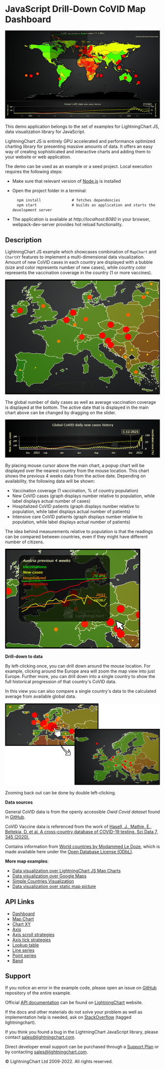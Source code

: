 # JavaScript Drill-Down CoVID Map Dashboard

![JavaScript Drill-Down CoVID Map Dashboard](covidDrillDownDashboard-darkGold.png)

This demo application belongs to the set of examples for LightningChart JS, data visualization library for JavaScript.

LightningChart JS is entirely GPU accelerated and performance optimized charting library for presenting massive amounts of data. It offers an easy way of creating sophisticated and interactive charts and adding them to your website or web application.

The demo can be used as an example or a seed project. Local execution requires the following steps:

-   Make sure that relevant version of [Node.js](https://nodejs.org/en/download/) is installed
-   Open the project folder in a terminal:

          npm install              # fetches dependencies
          npm start                # builds an application and starts the development server

-   The application is available at _http://localhost:8080_ in your browser, webpack-dev-server provides hot reload functionality.


## Description

LightningChart JS example which showcases combination of `MapChart` and `ChartXY` features to implement a multi-dimensional data visualization. Amount of new CoVID cases in each country are displayed with a bubble (size and color represents number of new cases), while country color represents the vaccination coverage in the country (1 or more vaccines).

[//]: # 'IMPORTANT: The assets will not show before README.md is built - relative path is different!'

![](./assets/pic1.png)

The global number of daily cases as well as average vaccination coverage is displayed at the bottom. The active date that is displayed in the main chart above can be changed by dragging on the slider.

[//]: # 'IMPORTANT: The assets will not show before README.md is built - relative path is different!'

![](./assets/pic2.png)

By placing mouse cursor above the main chart, a popup chart will be displayed over the nearest country from the mouse location. This chart shows the previous 4 weeks data from the active date. Depending on availability, the following data will be shown:

-   Vaccination coverage (1 vaccination, % of country population)
-   New CoVID cases (graph displays number relative to population, while label displays actual number of cases)
-   Hospitalized CoVID patients (graph displays number relative to population, while label displays actual number of patients)
-   Intensive care CoVID patients (graph displays number relative to population, while label displays actual number of patients)

The idea behind measurements relative to population is that the readings can be compared between countries, even if they might have different number of citizens.

[//]: # 'IMPORTANT: The assets will not show before README.md is built - relative path is different!'

![](./assets/pic3.png)

**Drill-down to data**

By left-clicking once, you can drill down around the mouse location. For example, clicking around the Europe area will zoom the map view into just Europe. Further more, you can drill down into a single country to show the full historical progression of that country's CoVID data.

In this view you can also compare a single country's data to the calculated average from available global data.

[//]: # 'IMPORTANT: The assets will not show before README.md is built - relative path is different!'

![](./assets/pic4.png)

Zooming back out can be done by double left-clicking.

**Data sources**

General CoVID data is from the openly accessible _Owid Covid dataset_ found in [GitHub](https://github.com/owid/covid-19-data/tree/master/public/data).

CoVID Vaccine data is referenced from the work of [Hasell, J., Mathie, E., Beltekia, D. et al. A cross-country database of COVID-19 testing. Sci Data 7, 345 (2020).](https://doi.org/10.1038/s41597-020-00688-8)

Contains information from [World countries by Modammed Le Doze](https://github.com/mledoze/countries), which is made available here under the [Open Database License (ODbL)](https://github.com/mledoze/countries/blob/master/LICENSE).

**More map examples**:

-   [Data visualization over LightningChart JS Map Charts](https://lightningchart.com/lightningchart-js-interactive-examples/examples/lcjs-example-1103-mapChartVizXY.html)
-   [Data visualization over Google Maps](https://blog.arction.com/easy-geospatial-data-visualization-with-lightningchart-js-and-google)
-   [Simple Countries Visualization](https://lightningchart.com/lightningchart-js-interactive-examples/examples/lcjs-example-1101-mapChartDynamicColor.html)
-   [Data visualization over static map picture](https://lightningchart.com/lightningchart-js-interactive-examples/examples/lcjs-example-1110-geoChartUsaTemperature.html)


## API Links

* [Dashboard]
* [Map Chart]
* [Chart XY]
* [Axis]
* [Axis scroll strategies]
* [Axis tick strategies]
* [Lookup table]
* [Line series]
* [Point series]
* [Band]


## Support

If you notice an error in the example code, please open an issue on [GitHub][0] repository of the entire example.

Official [API documentation][1] can be found on [LightningChart][2] website.

If the docs and other materials do not solve your problem as well as implementation help is needed, ask on [StackOverflow][3] (tagged lightningchart).

If you think you found a bug in the LightningChart JavaScript library, please contact sales@lightningchart.com.

Direct developer email support can be purchased through a [Support Plan][4] or by contacting sales@lightningchart.com.

[0]: https://github.com/Arction/
[1]: https://lightningchart.com/lightningchart-js-api-documentation/
[2]: https://lightningchart.com
[3]: https://stackoverflow.com/questions/tagged/lightningchart
[4]: https://lightningchart.com/support-services/

© LightningChart Ltd 2009-2022. All rights reserved.


[Dashboard]: https://lightningchart.com/js-charts/api-documentation/v5.1.0/classes/Dashboard.html
[Map Chart]: https://lightningchart.com/js-charts/api-documentation/v5.1.0/classes/MapChart.html
[Chart XY]: https://lightningchart.com/js-charts/api-documentation/v5.1.0/classes/ChartXY.html
[Axis]: https://lightningchart.com/js-charts/api-documentation/v5.1.0/classes/Axis.html
[Axis scroll strategies]: https://lightningchart.com/js-charts/api-documentation/v5.1.0/variables/AxisScrollStrategies.html
[Axis tick strategies]: https://lightningchart.com/js-charts/api-documentation/v5.1.0/variables/AxisTickStrategies.html
[Lookup table]: https://lightningchart.com/js-charts/api-documentation/v5.1.0/classes/LUT.html
[Line series]: https://lightningchart.com/js-charts/api-documentation/v5.1.0/classes/LineSeries.html
[Point series]: https://lightningchart.com/js-charts/api-documentation/v5.1.0/classes/PointSeries.html
[Band]: https://lightningchart.com/js-charts/api-documentation/v5.1.0/classes/Band.html

